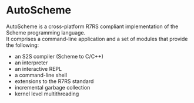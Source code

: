 <!-- This file is part of the 'AutoScheme' project.
     Copyright 2021 Steven Wiley <s.wiley@katchitek.com> 
     SPDX-License-Identifier: BSD-2-Clause
-->
# AutoScheme

AutoScheme is a cross-platform R7RS compliant implementation of the Scheme programming language.  
It comprises a command-line application and a set of modules that provide the following:

- an S2S compiler (Scheme to C/C++)
- an interpreter
- an interactive REPL
- a command-line shell
- extensions to the R7RS standard
- incremental garbage collection
- kernel level multithreading 
